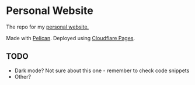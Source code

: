 # Personal Website

The repo for my [personal website.](https://duarteocarmo.com)

Made with [Pelican](https://github.com/getpelican/pelican). Deployed using [Cloudflare Pages](https://pages.cloudflare.com/). 

## TODO
- Dark mode? Not sure about this one - remember to check code snippets
- Other?

